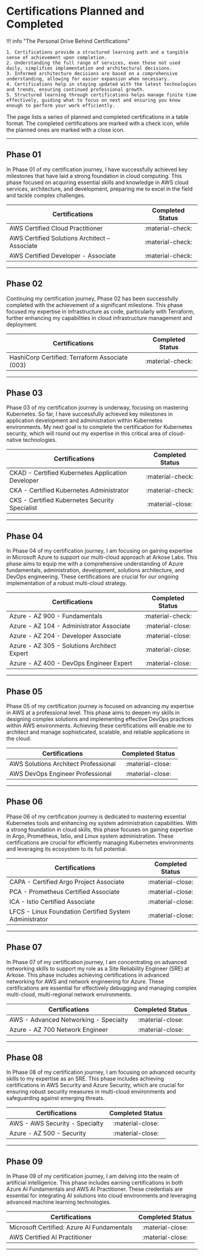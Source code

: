 # Certifications Planned and Completed  

!!! info "The Personal Drive Behind Certifications"

    1. Certifications provide a structured learning path and a tangible sense of achievement upon completion.
    2. Understanding the full range of services, even those not used daily, simplifies implementation and architectural decisions.
    3. Informed architecture decisions are based on a comprehensive understanding, allowing for easier expansion when necessary.
    4. Certifications help in staying updated with the latest technologies and trends, ensuring continued professional growth.
    5. Structured learning through certifications helps manage finite time effectively, guiding what to focus on next and ensuring you know enough to perform your work efficiently.

The page lists a series of planned and completed certifications in a table format. The completed certifications are marked with a check icon, while the planned ones are marked with a close icon.

---

## Phase 01

In Phase 01 of my certification journey, I have successfully achieved key milestones that have laid a strong foundation in cloud computing. This phase focused on acquiring essential skills and knowledge in AWS cloud services, architecture, and development, preparing me to excel in the field and tackle complex challenges.

| Certifications                                        | Completed Status      |
|-------------------------------------------------------|:---------------------:|
| AWS Certified Cloud Practitioner                      | :material-check:      |
| AWS Certified Solutions Architect – Associate         | :material-check:      |
| AWS Certified Developer - Associate                   | :material-check:      |

---

## Phase 02

Continuing my certification journey, Phase 02 has been successfully completed with the achievement of a significant milestone. This phase focused my expertise in infrastructure as code, particularly with Terraform, further enhancing my capabilities in cloud infrastructure management and deployment.

| Certifications                                        | Completed Status    |
|-------------------------------------------------------|:-------------------:|
| HashiCorp Certified: Terraform Associate (003)        | :material-check:    |

---

## Phase 03

Phase 03 of my certification journey is underway, focusing on mastering Kubernetes. So far, I have successfully achieved key milestones in application development and administration within Kubernetes environments. My next goal is to complete the certification for Kubernetes security, which will round out my expertise in this critical area of cloud-native technologies.

| Certifications                                        | Completed Status    |
|-------------------------------------------------------|:-------------------:|
| CKAD - Certified Kubernetes Application Developer     | :material-check:    |
| CKA - Certified Kubernetes Administrator              | :material-check:    |
| CKS - Certified Kubernetes Security Specialist        | :material-close:    |

---

## Phase 04

In Phase 04 of my certification journey, I am focusing on gaining expertise in Microsoft Azure to support our multi-cloud approach at Arkose Labs. This phase aims to equip me with a comprehensive understanding of Azure fundamentals, administration, development, solutions architecture, and DevOps engineering. These certifications are crucial for our ongoing implementation of a robust multi-cloud strategy.

| Certifications                                        | Completed Status    |
|-------------------------------------------------------|:-------------------:|
| Azure - AZ 900 - Fundamentals                         | :material-check:    |
| Azure - AZ 104 - Administrator Associate              | :material-close:    |
| Azure - AZ 204 - Developer Associate                  | :material-close:    |
| Azure - AZ 305 - Solutions Architect Expert           | :material-close:    |
| Azure - AZ 400 - DevOps Engineer Expert               | :material-close:    |

---

## Phase 05

Phase 05 of my certification journey is focused on advancing my expertise in AWS at a professional level. This phase aims to deepen my skills in designing complex solutions and implementing effective DevOps practices within AWS environments. Achieving these certifications will enable me to architect and manage sophisticated, scalable, and reliable applications in the cloud.

| Certifications                                        | Completed Status    |
|-------------------------------------------------------|:-------------------:|
| AWS Solutions Architect Professional                  | :material-close:    |
| AWS DevOps Engineer Professional                      | :material-close:    |

---

## Phase 06

Phase 06 of my certification journey is dedicated to mastering essential Kubernetes tools and enhancing my system administration capabilities. With a strong foundation in cloud skills, this phase focuses on gaining expertise in Argo, Prometheus, Istio, and Linux system administration. These certifications are crucial for efficiently managing Kubernetes environments and leveraging its ecosystem to its full potential.

| Certifications                                        | Completed Status    |
|-------------------------------------------------------|:-------------------:|
| CAPA - Certified Argo Project Associate               | :material-close:    |
| PCA  - Prometheus Certified Associate                 | :material-close:    |
| ICA  - Istio Certified Associate                      | :material-close:    |
| LFCS - Linux Foundation Certified System Administrator| :material-close:    |

---

## Phase 07

In Phase 07 of my certification journey, I am concentrating on advanced networking skills to support my role as a Site Reliability Engineer (SRE) at Arkose. This phase includes achieving certifications in advanced networking for AWS and network engineering for Azure. These certifications are essential for effectively debugging and managing complex multi-cloud, multi-regional network environments.

| Certifications                                        | Completed Status    |
|-------------------------------------------------------|:-------------------:|
| AWS   - Advanced Networking - Specialty               | :material-close:    |
| Azure - AZ 700 Network Engineer                       | :material-close:    |

---

## Phase 08

In Phase 08 of my certification journey, I am focusing on advanced security skills to my expertise as an SRE. This phase includes achieving certifications in AWS Security and Azure Security, which are crucial for ensuring robust security measures in multi-cloud environments and safeguarding against emerging threats.

| Certifications                                        | Completed Status    |
|-------------------------------------------------------|:-------------------:|
| AWS - AWS Security - Specialty                        | :material-close:    |
| Azure - AZ 500 - Security                             | :material-close:    |

---

## Phase 09

In Phase 09 of my certification journey, I am delving into the realm of artificial intelligence. This phase includes earning certifications in both Azure AI Fundamentals and AWS AI Practitioner. These credentials are essential for integrating AI solutions into cloud environments and leveraging advanced machine learning technologies.

| Certifications                                        | Completed Status    |
|-------------------------------------------------------|:-------------------:|
| Microsoft Certified: Azure AI Fundamentals            | :material-close:    |
| AWS Certified AI Practitioner                         | :material-close:    |

---

